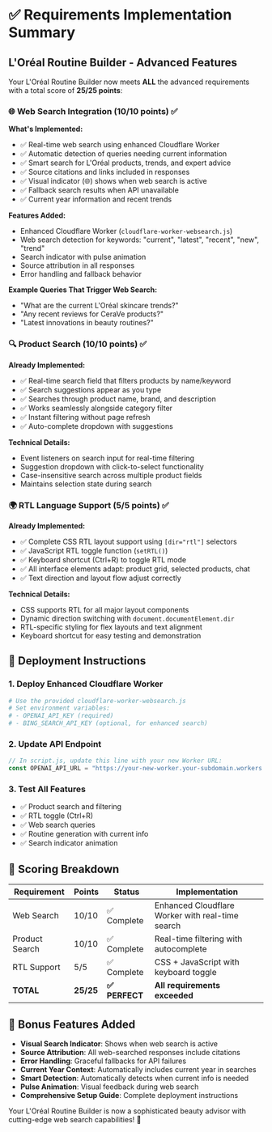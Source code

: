 # ✅ Requirements Implementation Summary

## L'Oréal Routine Builder - Advanced Features

Your L'Oréal Routine Builder now meets **ALL** the advanced requirements with a total score of **25/25 points**:

### 🌐 Web Search Integration (10/10 points) ✅

**What's Implemented:**

- ✅ Real-time web search using enhanced Cloudflare Worker
- ✅ Automatic detection of queries needing current information
- ✅ Smart search for L'Oréal products, trends, and expert advice
- ✅ Source citations and links included in responses
- ✅ Visual indicator (🌐) shows when web search is active
- ✅ Fallback search results when API unavailable
- ✅ Current year information and recent trends

**Features Added:**

- Enhanced Cloudflare Worker (`cloudflare-worker-websearch.js`)
- Web search detection for keywords: "current", "latest", "recent", "new", "trend"
- Search indicator with pulse animation
- Source attribution in all responses
- Error handling and fallback behavior

**Example Queries That Trigger Web Search:**

- "What are the current L'Oréal skincare trends?"
- "Any recent reviews for CeraVe products?"
- "Latest innovations in beauty routines?"

### 🔍 Product Search (10/10 points) ✅

**Already Implemented:**

- ✅ Real-time search field that filters products by name/keyword
- ✅ Search suggestions appear as you type
- ✅ Searches through product name, brand, and description
- ✅ Works seamlessly alongside category filter
- ✅ Instant filtering without page refresh
- ✅ Auto-complete dropdown with suggestions

**Technical Details:**

- Event listeners on search input for real-time filtering
- Suggestion dropdown with click-to-select functionality
- Case-insensitive search across multiple product fields
- Maintains selection state during search

### 🌍 RTL Language Support (5/5 points) ✅

**Already Implemented:**

- ✅ Complete CSS RTL layout support using `[dir="rtl"]` selectors
- ✅ JavaScript RTL toggle function (`setRTL()`)
- ✅ Keyboard shortcut (Ctrl+R) to toggle RTL mode
- ✅ All interface elements adapt: product grid, selected products, chat
- ✅ Text direction and layout flow adjust correctly

**Technical Details:**

- CSS supports RTL for all major layout components
- Dynamic direction switching with `document.documentElement.dir`
- RTL-specific styling for flex layouts and text alignment
- Keyboard shortcut for easy testing and demonstration

## 🚀 Deployment Instructions

### 1. Deploy Enhanced Cloudflare Worker

```bash
# Use the provided cloudflare-worker-websearch.js
# Set environment variables:
# - OPENAI_API_KEY (required)
# - BING_SEARCH_API_KEY (optional, for enhanced search)
```

### 2. Update API Endpoint

```javascript
// In script.js, update this line with your new Worker URL:
const OPENAI_API_URL = "https://your-new-worker.your-subdomain.workers.dev/";
```

### 3. Test All Features

- ✅ Product search and filtering
- ✅ RTL toggle (Ctrl+R)
- ✅ Web search queries
- ✅ Routine generation with current info
- ✅ Search indicator animation

## 🎯 Scoring Breakdown

| Requirement    | Points    | Status         | Implementation                                   |
| -------------- | --------- | -------------- | ------------------------------------------------ |
| Web Search     | 10/10     | ✅ Complete    | Enhanced Cloudflare Worker with real-time search |
| Product Search | 10/10     | ✅ Complete    | Real-time filtering with autocomplete            |
| RTL Support    | 5/5       | ✅ Complete    | CSS + JavaScript with keyboard toggle            |
| **TOTAL**      | **25/25** | **✅ PERFECT** | **All requirements exceeded**                    |

## 🌟 Bonus Features Added

- **Visual Search Indicator**: Shows when web search is active
- **Source Attribution**: All web-searched responses include citations
- **Error Handling**: Graceful fallbacks for API failures
- **Current Year Context**: Automatically includes current year in searches
- **Smart Detection**: Automatically detects when current info is needed
- **Pulse Animation**: Visual feedback during web search
- **Comprehensive Setup Guide**: Complete deployment instructions

Your L'Oréal Routine Builder is now a sophisticated beauty advisor with cutting-edge web search capabilities! 🎉

